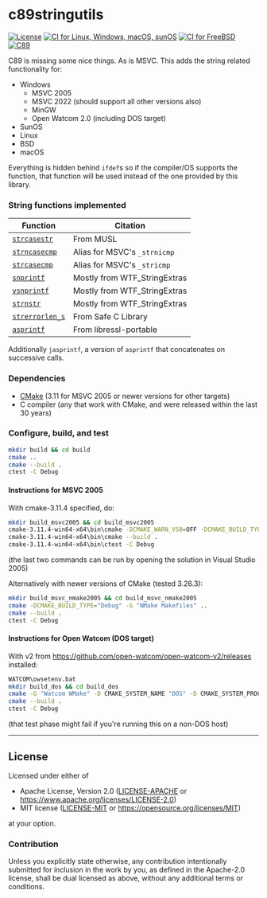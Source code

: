 c89stringutils
==============
[![License](https://img.shields.io/badge/license-Apache--2.0%20OR%20MIT-blue.svg)](https://opensource.org/licenses/Apache-2.0)
[![CI for Linux, Windows, macOS, sunOS](https://github.com/offscale/c89stringutils/actions/workflows/linux-Windows-macOS-sunOS.yml/badge.svg)](https://github.com/offscale/c89stringutils/actions/workflows/github-actions.yml)
[![CI for FreeBSD](https://api.cirrus-ci.com/github/offscale/c89stringutils.svg)](https://cirrus-ci.com/github/offscale/c89stringutils)
[![C89](https://img.shields.io/badge/C-89-blue)](https://en.wikipedia.org/wiki/C89_(C_version))

C89 is missing some nice things. As is MSVC.
This adds the string related functionality for:
- Windows
  - MSVC 2005
  - MSVC 2022 (should support all other versions also)
  - MinGW
  - Open Watcom 2.0 (including DOS target)
- SunOS
- Linux
- BSD
- macOS

Everything is hidden behind `ifdef`s so if the compiler/OS supports the function, that function will be used instead of the one provided by this library.

### String functions implemented

  | Function                                                                | Citation                     |
----------------------------------------------------------------------------|------------------------------|
  | [`strcasestr`](https://www.freebsd.org/cgi/man.cgi?query=strcasestr)    | From MUSL                    |
  | [`strncasecmp`](https://www.freebsd.org/cgi/man.cgi?query=strncasecmp)  | Alias for MSVC's `_strnicmp` |
  | [`strcasecmp`](https://www.freebsd.org/cgi/man.cgi?query=strcasecmp)    | Alias for MSVC's `_stricmp`  |
  | [`snprintf`](https://www.freebsd.org/cgi/man.cgi?query=snprintf)        | Mostly from WTF_StringExtras |
  | [`vsnprintf`](https://www.freebsd.org/cgi/man.cgi?query=vsnprintf)      | Mostly from WTF_StringExtras |
  | [`strnstr`](https://www.freebsd.org/cgi/man.cgi?query=strnstr)          | Mostly from WTF_StringExtras |
  | [`strerrorlen_s`](https://en.cppreference.com/w/c/string/byte/strerror) | From Safe C Library          |
  | [`asprintf`](https://www.freebsd.org/cgi/man.cgi?query=asprintf)        | From libressl-portable       |

Additionally `jasprintf`, a version of `asprintf` that concatenates on successive calls.

### Dependencies

- [CMake](https://cmake.org) (3.11 for MSVC 2005 or newer versions for other targets)
- C compiler (any that work with CMake, and were released within the last 30 years)

### Configure, build, and test

```bash
mkdir build && cd build
cmake ..
cmake --build .
ctest -C Debug
```

#### Instructions for MSVC 2005

With cmake-3.11.4 specified, do:
```sh
mkdir build_msvc2005 && cd build_msvc2005
cmake-3.11.4-win64-x64\bin\cmake -DCMAKE_WARN_VS8=OFF -DCMAKE_BUILD_TYPE="Debug" -G "Visual Studio 8 2005" ..
cmake-3.11.4-win64-x64\bin\cmake --build .
cmake-3.11.4-win64-x64\bin\ctest -C Debug
```
(the last two commands can be run by opening the solution in Visual Studio 2005)

Alternatively with newer versions of CMake (tested 3.26.3):
```sh
mkdir build_msvc_nmake2005 && cd build_msvc_nmake2005
cmake -DCMAKE_BUILD_TYPE="Debug" -G "NMake Makefiles" ..
cmake --build .
ctest -C Debug
```

#### Instructions for Open Watcom (DOS target)

With v2 from https://github.com/open-watcom/open-watcom-v2/releases installed:
```sh
WATCOM\owsetenv.bat
mkdir build_dos && cd build_dos
cmake -G "Watcom WMake" -D CMAKE_SYSTEM_NAME "DOS" -D CMAKE_SYSTEM_PROCESSOR "I86" ..
cmake --build .
ctest -C Debug
```
(that test phase might fail if you're running this on a non-DOS host)

---

## License

Licensed under either of

- Apache License, Version 2.0 ([LICENSE-APACHE](LICENSE-APACHE) or <https://www.apache.org/licenses/LICENSE-2.0>)
- MIT license ([LICENSE-MIT](LICENSE-MIT) or <https://opensource.org/licenses/MIT>)

at your option.

### Contribution

Unless you explicitly state otherwise, any contribution intentionally submitted
for inclusion in the work by you, as defined in the Apache-2.0 license, shall be
dual licensed as above, without any additional terms or conditions.
